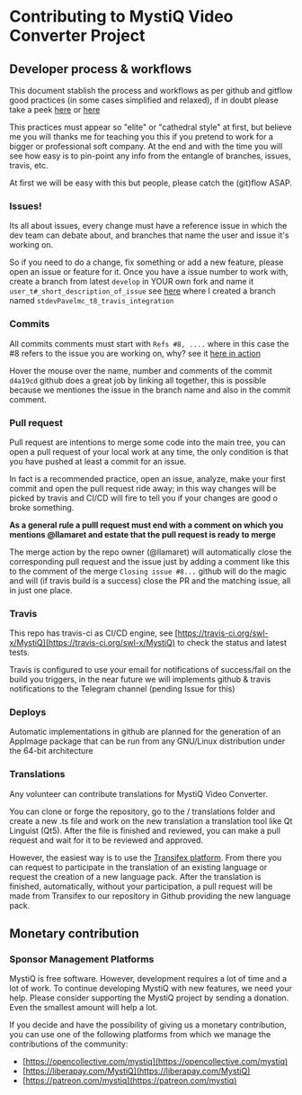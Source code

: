 # Contributing to MystiQ Video Converter Project

## Developer process & workflows

This document stablish the process and workflows as per github and gitflow good practices (in some cases simplified and relaxed), if in doubt please take a peek [here](https://medium.com/@devmrin/learn-complete-gitflow-workflow-basics-how-to-from-start-to-finish-8756ad5b7394) or [here](https://nvie.com/posts/a-successful-git-branching-model/)

This practices must appear so "elite" or "cathedral style" at first, but believe me you will thanks me for teaching you this if you pretend to work for a bigger or professional soft company. At the end and with the time you will see how easy is to pin-point any info from the entangle of branches, issues, travis, etc.

At first we will be easy with this but people, please catch the (git)flow ASAP.

### Issues!

Its all about issues, every change must have a reference issue in which the dev team can debate about, and branches that name the user and issue it's working on.

So if you need to do a change, fix something or add a new feature, please open an issue or feature for it. Once you have a issue number to work with, create a branch from latest `develop` in YOUR own fork and name it `user_t#_short_description_of_issue` see [here](https://github.com/stdevPavelmc/MystiQ/tree/stdevPavelmc_t8_travis_integration) where I created a branch named `stdevPavelmc_t8_travis_integration`

### Commits

All commits comments must start with `Refs #8, ....` where in this case the #8 refers to the issue you are working on, why? see it [here in action](https://github.com/swl-x/MystiQ/issues/8)

Hover the mouse over the name, number and comments of the commit `d4a19cd` github does a great job by linking all together, this is possible because we mentiones the issue in the branch name and also in the commit comment.

### Pull request

Pull request are intentions to merge some code into the main tree, you can open a pull request of your local work at any time, the only condition is that you have pushed at least a commit for an issue.

In fact is a recommended practice, open an issue, analyze, make your first commit and open the pull request ride away; in this way changes will be picked by travis and CI/CD will fire to tell you if your changes are good o broke something.

**As a general rule a pulll request must end with a comment on which you mentions @llamaret and estate that the pull request is ready to merge**

The merge action by the repo owner (@llamaret) will automatically close the corresponding pull request and the issue just by adding a comment like this to the comment of the merge `Closing issue #8...` github will do the magic and will (if travis build is a success) close the PR and the matching issue, all in just one place.

### Travis

This repo has travis-ci as CI/CD engine, see [https://travis-ci.org/swl-x/MystiQ](https://travis-ci.org/swl-x/MystiQ) to check the status and latest tests.

Travis is configured to use your email for notifications of success/fail on the build you triggers, in the near future we will implements github & travis notifications to the Telegram channel (pending Issue for this)

### Deploys

Automatic implementations in github are planned for the generation of an AppImage package that can be run from any GNU/Linux distribution under the 64-bit architecture

### Translations

Any volunteer can contribute translations for MystiQ Video Converter.

You can clone or forge the repository, go to the / translations folder and create a new .ts file and work on the new translation a translation tool like Qt Linguist (Qt5). After the file is finished and reviewed, you can make a pull request and wait for it to be reviewed and approved.

However, the easiest way is to use the [Transifex platform](https://www.transifex.com/swl-x-project/mystiq-video-converter/). From there you can request to participate in the translation of an existing language or request the creation of a new language pack. After the translation is finished, automatically, without your participation, a pull request will be made from Transifex to our repository in Github providing the new language pack.

## Monetary contribution

### Sponsor Management Platforms

MystiQ is free software. However, development requires a lot of time and a lot of work. To continue developing MystiQ with new features, we need your help. Please consider supporting the MystiQ project by sending a donation. Even the smallest amount will help a lot.

If you decide and have the possibility of giving us a monetary contribution, you can use one of the following platforms from which we manage the contributions of the community:

- [https://opencollective.com/mystiq](https://opencollective.com/mystiq)
- [https://liberapay.com/MystiQ](https://liberapay.com/MystiQ)
- [https://patreon.com/mystiq](https://patreon.com/mystiq)
